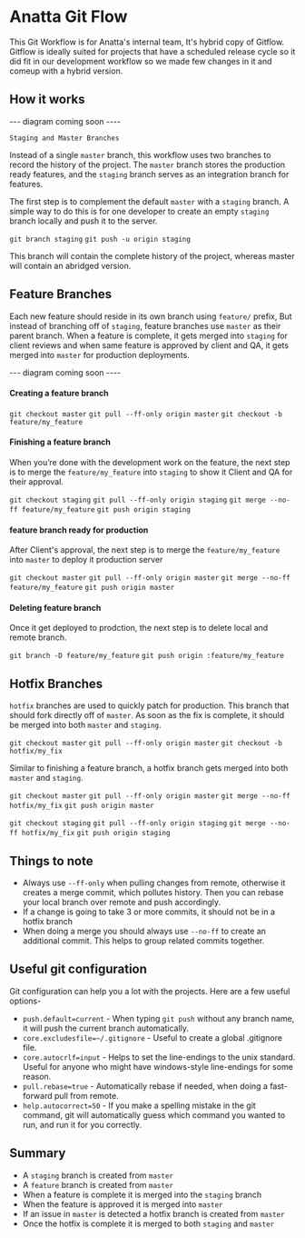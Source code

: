 # Anatta Git Flow

This Git Workflow is for Anatta's internal team, It's hybrid copy of Gitflow. Gitflow is ideally suited for projects that have a scheduled release cycle so it did fit in our development workflow so we made few changes in it and comeup with a hybrid version.


## How it works

---  diagram coming soon ----

`Staging and Master Branches`

Instead of a single `master` branch, this workflow uses two branches to record the history of the project. The `master` branch stores the production ready features, and the `staging` branch serves as an integration branch for features.


The first step is to complement the default `master` with a `staging` branch. A simple way to do this is for one developer to create an empty `staging` branch locally and push it to the server.

`git branch staging`
`git push -u origin staging`

This branch will contain the complete history of the project, whereas master will contain an abridged version.

## Feature Branches

Each new feature should reside in its own branch using `feature/` prefix, But instead of branching off of `staging`, feature branches use `master` as their parent branch. When a feature is complete, it gets merged into `staging` for client reviews and when same feature is approved by client and QA, it gets merged into `master` for production deployments.

---  diagram coming soon ----

#### Creating a feature branch

`git checkout master`
`git pull --ff-only origin master`
`git checkout -b feature/my_feature`

#### Finishing a feature branch

When you’re done with the development work on the feature, the next step is to merge the `feature/my_feature` into `staging` to show it Client and QA for their approval.

`git checkout staging`
`git pull --ff-only origin staging`
`git merge --no-ff feature/my_feature`
`git push origin staging`

#### feature branch ready for production

After Client's approval, the next step is to merge the `feature/my_feature` into `master` to deploy it production server

`git checkout master`
`git pull --ff-only origin master`
`git merge --no-ff feature/my_feature`
`git push origin master`

#### Deleting feature branch
Once it get deployed to prodction, the next step is to delete local and remote branch.

`git branch -D feature/my_feature`
`git push origin :feature/my_feature`


## Hotfix Branches

`hotfix` branches are used to quickly patch for production. This branch that should fork directly off of `master`. As soon as the fix is complete, it should be merged into both `master` and `staging`.

`git checkout master`
`git pull --ff-only origin master`
`git checkout -b hotfix/my_fix`

Similar to finishing a feature branch, a hotfix branch gets merged into both `master` and `staging`.

`git checkout master`
`git pull --ff-only origin master`
`git merge --no-ff hotfix/my_fix`
`git push origin master`

`git checkout staging`
`git pull --ff-only origin staging`
`git merge --no-ff hotfix/my_fix`
`git push origin staging`


## Things to note
* Always use `--ff-only` when pulling changes from remote, otherwise it creates a merge commit, which pollutes history. Then you can rebase your local branch over remote and push accordingly.
* If a change is going to take 3 or more commits, it should not be in a hotfix branch
* When doing a merge you should always use `--no-ff` to create an additional commit. This helps to group related commits together.


## Useful git configuration
Git configuration can help you a lot with the projects. Here are a few useful options-
* `push.default=current` - When typing `git push` without any branch name, it will push the current branch automatically.
* `core.excludesfile=~/.gitignore` - Useful to create a global .gitignore file.
* `core.autocrlf=input` - Helps to set the line-endings to the unix standard. Useful for anyone who might have windows-style line-endings for some reason.
* `pull.rebase=true` - Automatically rebase if needed, when doing a fast-forward pull from remote.
* `help.autocorrect=50` - If you make a spelling mistake in the git command, git will automatically guess which command you wanted to run, and run it for you correctly.


## Summary

- A `staging` branch is created from `master`
- A `feature` branch is created from `master`
- When a feature is complete it is merged into the `staging` branch
- When the feature is approved it is merged into `master`
- If an issue in `master` is detected a hotfix branch is created from `master`
- Once the hotfix is complete it is merged to both `staging` and `master`









